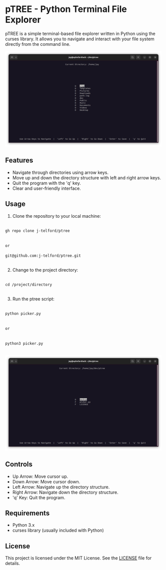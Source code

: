 # pTREE - Python Terminal File Explorer

pTREE is a simple terminal-based file explorer written in Python using the curses library. It allows you to navigate and interact with your file system directly from the command line.

![Screenshot](https://raw.githubusercontent.com/j-telford/ptree/main/assets/img/ptree-main.png)

## Features

- Navigate through directories using arrow keys.
- Move up and down the directory structure with left and right arrow keys.
- Quit the program with the 'q' key.
- Clear and user-friendly interface.

## Usage

1. Clone the repository to your local machine:

```

gh repo clone j-telford/ptree


or

git@github.com:j-telford/ptree.git


```

2. Change to the project directory:

```

cd /project/directory


```

3. Run the ptree script:


```

python picker.py


or 


python3 picker.py


```


![Project Screenshot](assets/img/ptree-project1.png)

## Controls

- Up Arrow: Move cursor up.
- Down Arrow: Move cursor down.
- Left Arrow: Navigate up the directory structure.
- Right Arrow: Navigate down the directory structure.
- 'q' Key: Quit the program.

## Requirements

- Python 3.x
- curses library (usually included with Python)

## License

This project is licensed under the MIT License. See the [LICENSE](LICENSE) file for details.

